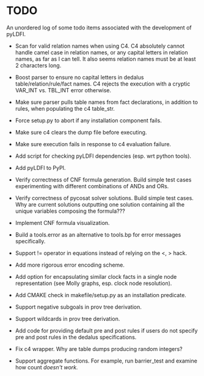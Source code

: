 # TODO

An unordered log of some todo items associated with the development of pyLDFI.

* Scan for valid relation names when using C4. C4 absolutely cannot handle camel case in relation names, or any capital letters in relation names, as far as I can tell. It also seems relation names must be at least 2 characters long.

* Boost parser to ensure no capital letters in dedalus table/relation/rule/fact names. C4 rejects the execution with a cryptic VAR_INT vs. TBL_INT error otherwise.

* Make sure parser pulls table names from fact declarations, in addition to rules, when populating the c4 table_str.

* Force setup.py to abort if any installation component fails.

* Make sure c4 clears the dump file before executing.

* Make sure execution fails in response to c4 evaluation failure.

* Add script for checking pyLDFI dependencies (esp. wrt python tools).

* Add pyLDFI to PyPI.

* Verify correctness of CNF formula generation. Build simple test cases experimenting with different combinations of ANDs and ORs. 

* Verify correctness of pycosat solver solutions. Build simple test cases. Why are current solutions outputting one solution containing all the unique variables composing the formula???

* Implement CNF formula visualization.

* Build a tools.error as an alternative to tools.bp for error messages specifically.

* Support != operator in equations instead of relying on the <, > hack.

* Add more rigorous error encoding scheme.

* Add option for encapsulating similar clock facts in a single node representation (see Molly graphs, esp. clock node resolution).

* Add CMAKE check in makefile/setup.py as an installation predicate.

* Support negative subgoals in prov tree derivation.

* Support wildcards in prov tree derivation.

* Add code for providing default pre and post rules if users do not specify pre and post rules in the dedalus specifications.

* Fix c4 wrapper. Why are table dumps producing random integers?

* Support aggregate functions. For example, run barrier_test and examine how count<I> doesn't work.
